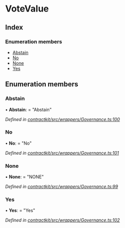 # VoteValue

## Index

### Enumeration members

* [Abstain]()
* [No]()
* [None]()
* [Yes]()

## Enumeration members

### Abstain

• **Abstain**: = "Abstain"

_Defined in_ [_contractkit/src/wrappers/Governance.ts:100_](https://github.com/celo-org/celo-monorepo/blob/master/packages/sdk/contractkit/src/wrappers/Governance.ts#L100)

### No

• **No**: = "No"

_Defined in_ [_contractkit/src/wrappers/Governance.ts:101_](https://github.com/celo-org/celo-monorepo/blob/master/packages/sdk/contractkit/src/wrappers/Governance.ts#L101)

### None

• **None**: = "NONE"

_Defined in_ [_contractkit/src/wrappers/Governance.ts:99_](https://github.com/celo-org/celo-monorepo/blob/master/packages/sdk/contractkit/src/wrappers/Governance.ts#L99)

### Yes

• **Yes**: = "Yes"

_Defined in_ [_contractkit/src/wrappers/Governance.ts:102_](https://github.com/celo-org/celo-monorepo/blob/master/packages/sdk/contractkit/src/wrappers/Governance.ts#L102)

